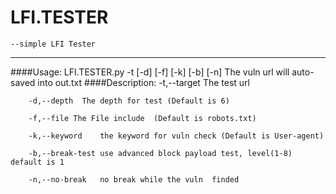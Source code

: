 # LFI.TESTER
	--simple LFI Tester
---

####Usage:
	LFI.TESTER.py -t [-d] [-f] [-k] [-b] [-n]
	The vuln url will auto-saved into out.txt
####Description:
		-t,--target The test url

		-d,--depth 	The depth for test (Default is 6)	

		-f,--file The File include  (Default is robots.txt)

		-k,--keyword	the keyword for vuln check (Default is User-agent)

		-b,--break-test use advanced block payload test, level(1-8) default is 1

		-n,--no-break	no break while the vuln  finded
